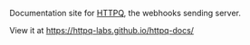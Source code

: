 Documentation site for [HTTPQ](https://github.com/httpq-labs/httpq-server), the webhooks sending server.

View it at https://httpq-labs.github.io/httpq-docs/
